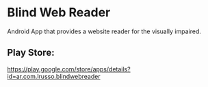 # Blind Web Reader

Android App that provides a website reader for the visually impaired.

## Play Store:

https://play.google.com/store/apps/details?id=ar.com.lrusso.blindwebreader
